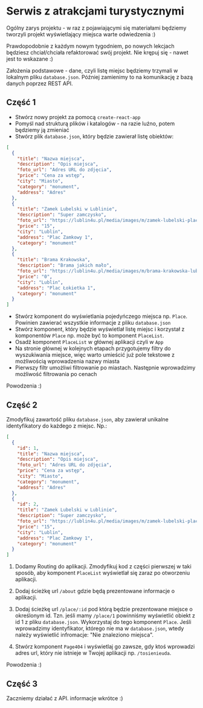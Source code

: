 # Serwis z atrakcjami turystycznymi

Ogólny zarys projektu - w raz z pojawiającymi się materiałami będziemy tworzyli projekt wyświetlający miejsca warte odwiedzenia :)

Prawdopodobnie z każdym nowym tygodniem, po nowych lekcjach będziesz chciał/chciała refaktorować swój projekt. Nie krępuj się - nawet jest to wskazane :)

Założenia podstawowe - dane, czyli listę miejsc będziemy trzymali w lokalnym pliku `database.json`. Później zamienimy to na komunikację z bazą danych poprzez REST API.


## Część 1

* Stwórz nowy projekt za pomocą `create-react-app`
* Pomyśl nad strukturą plików i katalogów - na razie luźno, potem będziemy ją zmieniać
* Stwórz plik `database.json`, który będzie zawierał listę obiektów:

```json
[
  {
    "title": "Nazwa miejsca",
    "description": "Opis miejsca",
    "foto_url": "Adres URL do zdjęcia",
    "price": "Cena za wstęp",
    "city": "Miasto",
    "category": "monument",
    "address": "Adres"
  },
  {
    "title": "Zamek Lubelski w Lublinie",
    "description": "Super zamczysko",
    "foto_url": "https://lublin4u.pl/media/images/m/zamek-lubelski-plac-zamkowy-donzon.jpg",
    "price": "15",
    "city": "Lublin",
    "address": "Plac Zamkowy 1",
    "category": "monument"
  },
  {
    "title": "Brama Krakowska",
    "description": "Brama jakich mało",
    "foto_url": "https://lublin4u.pl/media/images/m/brama-krakowska-lublin.jpg",
    "price": "0",
    "city": "Lublin",
    "address": "Plac Łokietka 1",
    "category": "monument"
  }
]

```

* Stwórz komponent do wyświetlania pojedyńczego miejsca np. `Place`. Powinien zawierać wszystkie informacje z pliku `database.json`
* Stwórz komponent, który będzie wyświetlał listę miejsc i korzystał z komponentów `Place` np. może być to komponent `PlaceList`.
* Osadź komponent `PlaceList` w głównej aplikacji czyli w `App`
* Na stronie głównej w kolejnych etapach przygotujemy filtry do wyszukiwania miejsce, więc warto umieścić już pole tekstowe z możliwością wprowadzenia nazwy miasta
* Pierwszy filtr umożliwi filtrowanie po miastach. Następnie wprowadzimy możliwość filtrowania po cenach

Powodzenia :)

## Część 2
Zmodyfikuj zawartość pliku `database.json`, aby zawierał unikalne identyfikatory do każdego z miejsc. Np.:


```json
[
  {
    "id": 1,
    "title": "Nazwa miejsca",
    "description": "Opis miejsca",
    "foto_url": "Adres URL do zdjęcia",
    "price": "Cena za wstęp",
    "city": "Miasto",
    "category": "monument",
    "address": "Adres"
  },
  {
    "id": 2,
    "title": "Zamek Lubelski w Lublinie",
    "description": "Super zamczysko",
    "foto_url": "https://lublin4u.pl/media/images/m/zamek-lubelski-plac-zamkowy-donzon.jpg",
    "price": "15",
    "city": "Lublin",
    "address": "Plac Zamkowy 1",
    "category": "monument"
  }
]
```

1. Dodamy Routing do aplikacji. Zmodyfikuj kod z części pierwszej w taki sposób, aby komponent `PlaceList` wyświetlał się zaraz po otworzeniu aplikacji.

1. Dodaj ścieżkę url `/about` gdzie będą prezentowane informacje o aplikacji.

1. Dodaj ścieżkę url `/place/:id` pod którą będzie prezentowane miejsce o określonym id. Tzn. jeśli mamy `/place/1` powinniśmy wyświetlić obiekt z id 1 z pliku `database.json`. Wykorzystaj do tego komponent `Place`. Jeśli wprowadzimy identyfikator, którego nie ma w `database.json`, wtedy należy wyświetlić infromacje: "Nie znaleziono miejsca".

1. Stwórz komponent `Page404` i wyświetlaj go zawsze, gdy ktoś wprowadzi adres url, który nie istnieje w Twojej aplikacji np. `/tosienieuda`.

Powodzenia :)

## Część 3
Zaczniemy działać z API. informacje wkrótce :)